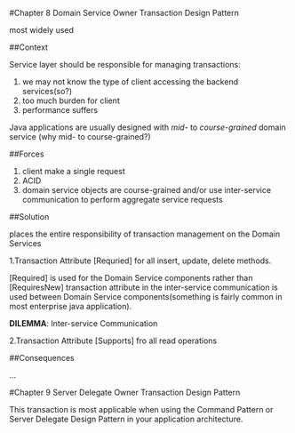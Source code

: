 #Chapter 8 Domain Service Owner Transaction Design Pattern

most widely used

##Context

Service layer should be responsible for managing transactions:

1. we may not know the type of client accessing the backend services(so?)
2. too much burden for client
3. performance suffers

Java applications are usually designed with *mid-* to *course-grained* domain service
(why mid- to course-grained?)

##Forces

1. client make a single request
2. ACID
3. domain service objects are course-grained and/or use inter-service communication to perform aggregate service requests

##Solution

places the entire responsibility of transaction management on the Domain Services

1.Transaction Attribute [Requried] for all insert, update, delete methods.

[Required] is used for the Domain Service components rather than [RequiresNew] transaction attribute in the inter-service communication is used between Domain Service components(something is fairly common in most enterprise java application).

**DILEMMA**: Inter-service Communication



2.Transaction Attribute [Supports] fro all read operations


##Consequences

…

#Chapter 9 Server Delegate Owner Transaction Design Pattern

This transaction is most applicable when using the Command Pattern or Server Delegate Design Pattern in your application architecture.

